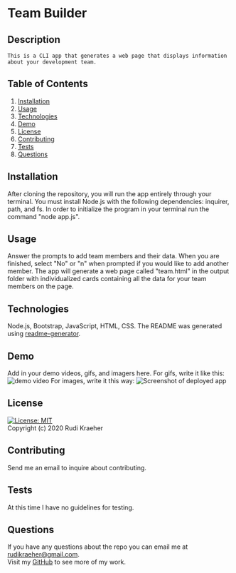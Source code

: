 # Team Builder

## Description
    This is a CLI app that generates a web page that displays information about your development team.
    
## Table of Contents 
1. [Installation](#installation)
2. [Usage](#usage)
3. [Technologies](#technologies)
4. [Demo](#demo)
5. [License](#license)
6. [Contributing](#contributing)
7. [Tests](#tests)
8. [Questions](#questions)
    
## Installation
After cloning the repository, you will run the app entirely through your terminal. You must install Node.js with the following dependencies: inquirer, path, and fs. In order to initialize the program in your terminal run the command "node app.js".

## Usage
Answer the prompts to add team members and their data. When you are finished, select "No" or "n" when prompted if you would like to add another member. The app will generate a web page called "team.html" in the output folder with individualized cards containing all the data for your team members on the page. 

## Technologies
Node.js, Bootstrap, JavaScript, HTML, CSS. The README was generated using [readme-generator](https://github.com/rkraeher/readme-generator).

## Demo
Add in your demo videos, gifs, and imagers here.
For gifs, write it like this: <img src="demo.gif" alt="demo video">
For images, write it this way: ![Screenshot of deployed app](filepath/screenshot.png)    

## License 
[![License: MIT](https://img.shields.io/badge/License-MIT-yellow.svg)](https://opensource.org/licenses/MIT)  
Copyright (c) 2020 Rudi Kraeher
    
## Contributing
Send me an email to inquire about contributing. 
    
## Tests
At this time I have no guidelines for testing.
    
## Questions
If you have any questions about the repo you can email me at rudikraeher@gmail.com.  
Visit my [GitHub](https://github.com/rkraeher) to see more of my work.